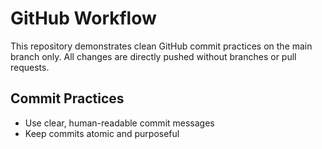 # GitHub Workflow

This repository demonstrates clean GitHub commit practices on the main branch only. All changes are directly pushed without branches or pull requests.

## Commit Practices

- Use clear, human-readable commit messages
- Keep commits atomic and purposeful
